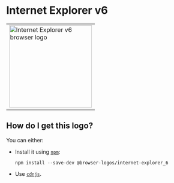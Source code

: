 # Internet Explorer v6

<table>
    <tr height=230>
        <td>
            <a href="https://github.com/alrra/browser-logos/tree/3799655cbde62ea2de2a8a2b12a6123edae087b1/src/archive/internet-explorer_6">
                <img width=220 src="https://raw.githubusercontent.com/alrra/browser-logos/3799655cbde62ea2de2a8a2b12a6123edae087b1/src/archive/internet-explorer_6/internet-explorer_6_512x512.png" alt="Internet Explorer v6 browser logo">
            </a>
        </td>
    </tr>
</table>

## How do I get this logo?

You can either:

* Install it using [`npm`][npm]:

  `npm install --save-dev @browser-logos/internet-explorer_6`

* Use [`cdnjs`][cdnjs].

<!-- Link labels: -->

[cdnjs]: https://cdnjs.com/libraries/browser-logos
[npm]: https://www.npmjs.com/
